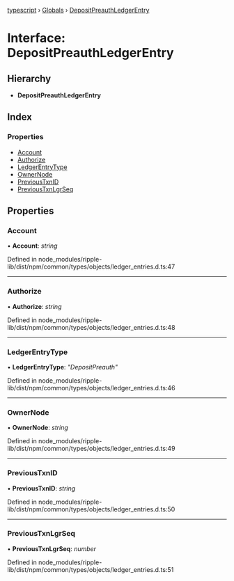 [typescript](../README.md) › [Globals](../globals.md) › [DepositPreauthLedgerEntry](depositpreauthledgerentry.md)

# Interface: DepositPreauthLedgerEntry

## Hierarchy

* **DepositPreauthLedgerEntry**

## Index

### Properties

* [Account](depositpreauthledgerentry.md#account)
* [Authorize](depositpreauthledgerentry.md#authorize)
* [LedgerEntryType](depositpreauthledgerentry.md#ledgerentrytype)
* [OwnerNode](depositpreauthledgerentry.md#ownernode)
* [PreviousTxnID](depositpreauthledgerentry.md#previoustxnid)
* [PreviousTxnLgrSeq](depositpreauthledgerentry.md#previoustxnlgrseq)

## Properties

###  Account

• **Account**: *string*

Defined in node_modules/ripple-lib/dist/npm/common/types/objects/ledger_entries.d.ts:47

___

###  Authorize

• **Authorize**: *string*

Defined in node_modules/ripple-lib/dist/npm/common/types/objects/ledger_entries.d.ts:48

___

###  LedgerEntryType

• **LedgerEntryType**: *"DepositPreauth"*

Defined in node_modules/ripple-lib/dist/npm/common/types/objects/ledger_entries.d.ts:46

___

###  OwnerNode

• **OwnerNode**: *string*

Defined in node_modules/ripple-lib/dist/npm/common/types/objects/ledger_entries.d.ts:49

___

###  PreviousTxnID

• **PreviousTxnID**: *string*

Defined in node_modules/ripple-lib/dist/npm/common/types/objects/ledger_entries.d.ts:50

___

###  PreviousTxnLgrSeq

• **PreviousTxnLgrSeq**: *number*

Defined in node_modules/ripple-lib/dist/npm/common/types/objects/ledger_entries.d.ts:51
